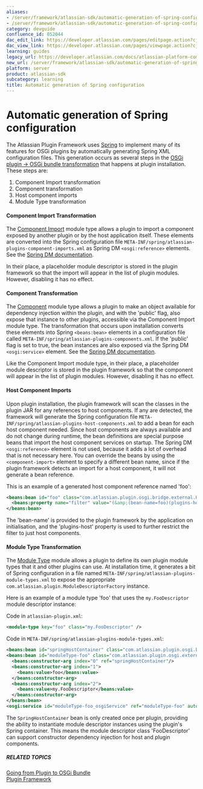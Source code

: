 ```yaml
---
aliases:
- /server/framework/atlassian-sdk/automatic-generation-of-spring-configuration-852044.html
- /server/framework/atlassian-sdk/automatic-generation-of-spring-configuration-852044.md
category: devguide
confluence_id: 852044
dac_edit_link: https://developer.atlassian.com/pages/editpage.action?cjm=wozere&pageId=852044
dac_view_link: https://developer.atlassian.com/pages/viewpage.action?cjm=wozere&pageId=852044
learning: guides
legacy_url: https://developer.atlassian.com/docs/atlassian-platform-common-components/plugin-framework/behind-the-scenes-in-the-plugin-framework/automatic-generation-of-spring-configuration
new_url: /server/framework/atlassian-sdk/automatic-generation-of-spring-configuration
platform: server
product: atlassian-sdk
subcategory: learning
title: Automatic generation of Spring configuration
---
```

# Automatic generation of Spring configuration

The Atlassian Plugin Framework uses <a href="http://www.springframework.org/osgi" class="external-link">Spring</a> to implement many of its features for OSGi plugins by automatically generating Spring XML configuration files. This generation occurs as several steps in the [OSGi plugin -&gt; OSGi bundle transformation](/server/framework/atlassian-sdk/going-from-plugin-to-osgi-bundle) that happens at plugin installation. These steps are:

1.  Component Import transformation
2.  Component transformation
3.  Host component imports
4.  Module Type transformation

#### Component Import Transformation

The [Component Import](/server/framework/atlassian-sdk/component-import-plugin-module) module type allows a plugin to import a component exposed by another plugin or by the host application itself. These elements are converted into the Spring configuration file `META-INF/spring/atlassian-plugins-component-imports.xml` as Spring DM `<osgi:reference>` elements. See the <a href="http://static.springsource.org/osgi/docs/1.1.3/reference/html/service-registry.html#service-registry:refs" class="external-link">Spring DM documentation</a>.

In their place, a placeholder module descriptor is stored in the plugin framework so that the import will appear in the list of plugin modules. However, disabling it has no effect.

#### Component Transformation

The [Component](/server/framework/atlassian-sdk/component-plugin-module) module type allows a plugin to make an object available for dependency injection within the plugin, and with the 'public' flag, also expose that instance to other plugins, accessible via the Component Import module type. The transformation that occurs upon installation converts these elements into Spring `<beans:bean>` elements in a configuration file called `META-INF/spring/atlassian-plugins-components.xml`. If the 'public' flag is set to true, the bean instances are also exposed via the Spring DM `<osgi:service>` element. See the <a href="http://static.springsource.org/osgi/docs/1.1.3/reference/html/service-registry.html#service-registry:export" class="external-link">Spring DM documentation</a>.

Like the Component Import module type, in their place, a placeholder module descriptor is stored in the plugin framework so that the component will appear in the list of plugin modules. However, disabling it has no effect.

#### Host Component Imports

Upon plugin installation, the plugin framework will scan the classes in the plugin JAR for any references to host components. If any are detected, the framework will generate the Spring configuration file `META-INF/spring/atlassian-plugins-host-components.xml` to add a bean for each host component needed. Since host components are always available and do not change during runtime, the bean definitions are special purpose beans that import the host component services on startup. The Spring DM `<osgi:reference>` element is not used, because it adds a lot of overhead that is not necessary here. You can override the beans by using the `<component-import>` element to specify a different bean name, since if the plugin framework detects an import for a host component, it will not generate a bean reference.

This is an example of a generated host component reference named 'foo':

``` xml
<beans:bean id="foo" class="com.atlassian.plugin.osgi.bridge.external.HostComponentFactoryBean">
  <beans:property name="filter" value="(&amp;(bean-name=foo)(plugins-host=true))"/>
</beans:bean>
```

The 'bean-name' is provided to the plugin framework by the application on initialisation, and the 'plugins-host' property is used to further restrict the filter to just host components.

#### Module Type Transformation

The [Module Type](https://developer.atlassian.com/display/PLUGINFRAMEWORK/Module+Type+Plugin+Module) module allows a plugin to define its own plugin module types that it and other plugins can use. At installation time, it generates a bit of Spring configuration in a file named `META-INF/spring/atlassian-plugins-module-types.xml` to expose the appropriate `com.atlassian.plugin.ModuleDescriptorFactory` instance.

Here is an example of a module type 'foo' that uses the `my.FooDescriptor` module descriptor instance:

Code in `atlassian-plugin.xml`:

``` xml
<module-type key="foo" class="my.FooDescriptor" />
```

Code in `META-INF/spring/atlassian-plugins-module-types.xml`:

``` xml
<beans:bean id="springHostContainer" class="com.atlassian.plugin.osgi.bridge.external.SpringHostContainer"/>
<beans:bean id="moduleType-foo" class="com.atlassian.plugin.osgi.external.SingleModuleDescriptorFactory">
  <beans:constructor-arg index="0" ref="springHostContainer"/>
  <beans:constructor-arg index="1">
    <beans:value>foo</beans:value>
  </beans:constructor-arg>
  <beans:constructor-arg index="2">
    <beans:value>my.FooDescriptor</beans:value>
  </beans:constructor-arg>
</beans:bean>
<osgi:service id="moduleType-foo_osgiService" ref="moduleType-foo" auto-export="interfaces"/>
```

The `SpringHostContainer` bean is only created once per plugin, providing the ability to instantiate module descriptor instances using the plugin's Spring container. This means the module descriptor class 'FooDescriptor' can support constructor dependency injection for host and plugin components.

##### RELATED TOPICS

[Going from Plugin to OSGi Bundle](/server/framework/atlassian-sdk/going-from-plugin-to-osgi-bundle)  
[Plugin Framework](https://developer.atlassian.com/display/PLUGINFRAMEWORK/Plugin+Framework)

















































































































































































































































































































































































































































































































































































































